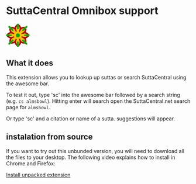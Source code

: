 # SuttaCentral Omnibox support

![extension logo](images/icon.png)

## What it does

This extension allows you to lookup up suttas or search SuttaCentral using the awesome bar.

To test it out, type 'sc' into the awesome bar followed by a search string (e.g. `cs almsbowl`). Hitting enter will search open the SuttaCentral.net search page for `almsbowl`.

Or type 'sc' and a citation or name of a sutta. suggestions will appear.

## instalation from source

If you want to try out this unbunded version, you will need to download all the files to your desktop. The following video explains how to install in Chrome and Firefox:

[Install unpacked extension](https://www.youtube.com/watch?v=dhaGRJvJAII&t=53s)
